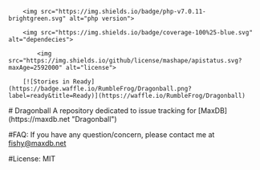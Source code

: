 <p align="center">

        <img src="https://img.shields.io/badge/php-v7.0.11-brightgreen.svg" alt="php version">

        <img src="https://img.shields.io/badge/coverage-100%25-blue.svg" alt="dependecies">
		
		    <img src="https://img.shields.io/github/license/mashape/apistatus.svg?maxAge=2592000" alt="license">
        
        [![Stories in Ready](https://badge.waffle.io/RumbleFrog/Dragonball.png?label=ready&title=Ready)](https://waffle.io/RumbleFrog/Dragonball)
</p>
# Dragonball
A repository dedicated to issue tracking for [MaxDB](https://maxdb.net "Dragonball")

#FAQ:
  If you have any question/concern, please contact me at fishy@maxdb.net
  
#License:
  MIT
